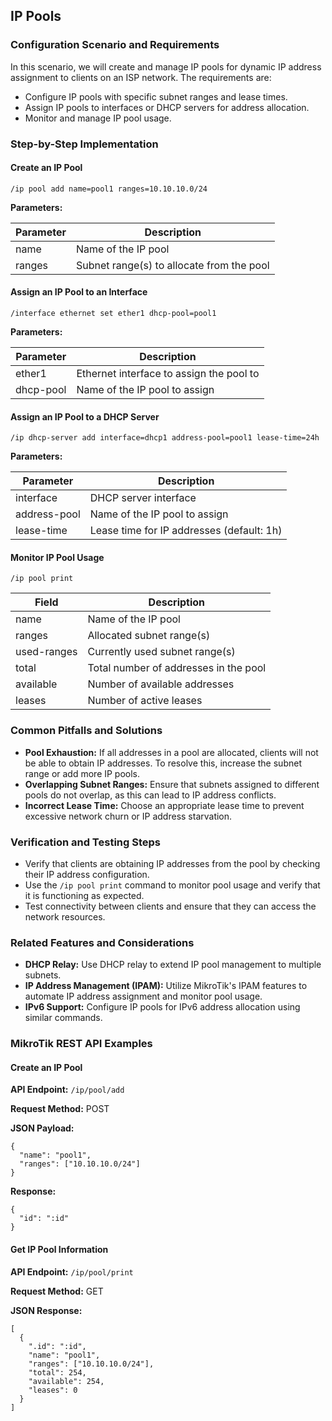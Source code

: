 ## IP Pools

### Configuration Scenario and Requirements

In this scenario, we will create and manage IP pools for dynamic IP address assignment to clients on an ISP network. The requirements are:

- Configure IP pools with specific subnet ranges and lease times.
- Assign IP pools to interfaces or DHCP servers for address allocation.
- Monitor and manage IP pool usage.

### Step-by-Step Implementation

#### Create an IP Pool

```
/ip pool add name=pool1 ranges=10.10.10.0/24
```

**Parameters:**

| Parameter | Description |
|---|---|
| name | Name of the IP pool |
| ranges | Subnet range(s) to allocate from the pool |

#### Assign an IP Pool to an Interface

```
/interface ethernet set ether1 dhcp-pool=pool1
```

**Parameters:**

| Parameter | Description |
|---|---|
| ether1 | Ethernet interface to assign the pool to |
| dhcp-pool | Name of the IP pool to assign |

#### Assign an IP Pool to a DHCP Server

```
/ip dhcp-server add interface=dhcp1 address-pool=pool1 lease-time=24h
```

**Parameters:**

| Parameter | Description |
|---|---|
| interface | DHCP server interface |
| address-pool | Name of the IP pool to assign |
| lease-time | Lease time for IP addresses (default: 1h) |

#### Monitor IP Pool Usage

```
/ip pool print
```

| Field | Description |
|---|---|
| name | Name of the IP pool |
| ranges | Allocated subnet range(s) |
| used-ranges | Currently used subnet range(s) |
| total | Total number of addresses in the pool |
| available | Number of available addresses |
| leases | Number of active leases |

### Common Pitfalls and Solutions

- **Pool Exhaustion:** If all addresses in a pool are allocated, clients will not be able to obtain IP addresses. To resolve this, increase the subnet range or add more IP pools.
- **Overlapping Subnet Ranges:** Ensure that subnets assigned to different pools do not overlap, as this can lead to IP address conflicts.
- **Incorrect Lease Time:** Choose an appropriate lease time to prevent excessive network churn or IP address starvation.

### Verification and Testing Steps

- Verify that clients are obtaining IP addresses from the pool by checking their IP address configuration.
- Use the `/ip pool print` command to monitor pool usage and verify that it is functioning as expected.
- Test connectivity between clients and ensure that they can access the network resources.

### Related Features and Considerations

- **DHCP Relay:** Use DHCP relay to extend IP pool management to multiple subnets.
- **IP Address Management (IPAM):** Utilize MikroTik's IPAM features to automate IP address assignment and monitor pool usage.
- **IPv6 Support:** Configure IP pools for IPv6 address allocation using similar commands.

### MikroTik REST API Examples

#### Create an IP Pool

**API Endpoint:** `/ip/pool/add`

**Request Method:** POST

**JSON Payload:**

```
{
  "name": "pool1",
  "ranges": ["10.10.10.0/24"]
}
```

**Response:**

```
{
  "id": ":id"
}
```

#### Get IP Pool Information

**API Endpoint:** `/ip/pool/print`

**Request Method:** GET

**JSON Response:**

```
[
  {
    ".id": ":id",
    "name": "pool1",
    "ranges": ["10.10.10.0/24"],
    "total": 254,
    "available": 254,
    "leases": 0
  }
]
```